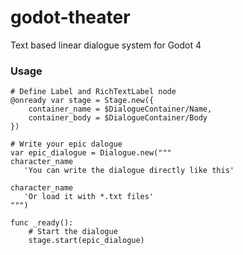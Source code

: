 # godot-theater

Text based linear dialogue system for Godot 4

### Usage

```gdscript
# Define Label and RichTextLabel node
@onready var stage = Stage.new({
    container_name = $DialogueContainer/Name,
    container_body = $DialogueContainer/Body
})

# Write your epic dalogue
var epic_dialogue = Dialogue.new("""
character_name
   'You can write the dialogue directly like this'

character_name
   'Or load it with *.txt files'
""")

func _ready():
	# Start the dialogue
	stage.start(epic_dialogue)

```
